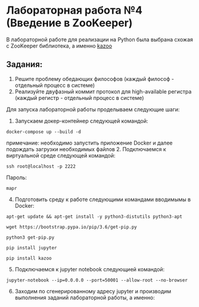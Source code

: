 # Лабораторная работа №4 (Введение в ZooKeeper)
В лабораторной работе для реализации на Python была выбрана схожая с ZooKeeper библиотека, а именно [kazoo](https://kazoo.readthedocs.io/en/latest/)
## Задания: 
1. Решите проблему обедающих философов (каждый философ - отдельный процесс в системе)
2. Реализуйте двуфазный коммит протокол для high-available регистра (каждый регистр - отдельный процесс в системе)

Для запуска лабораторной работы проделываем следующие шаги:
1. Запускаем докер-контейнер следующей командой:
```
docker-compose up --build -d
```
примечание: необходимо запустить приложение Docker и далее подождать загрузки необходимых файлов
2. Подключаемся к виртуальной среде следующей командой:
```
ssh root@localhost -p 2222
```
Пароль:
```
mapr
```
4. Подготовить среду к работе следующими командами вводимымы в Docker:

```
apt-get update && apt-get install -y python3-distutils python3-apt
```
```
wget https://bootstrap.pypa.io/pip/3.6/get-pip.py
```
```
python3 get-pip.py
```
```
pip install jupyter
```
```
pip install kazoo
```
5. Подключаемся к jupyter notebook следующией командой:
```
jupyter-notebook --ip=0.0.0.0 --port=50001 --allow-root --no-browser
```
6. Заходим по сгенерированному адресу jupyter и производим выполнения заданий лабораторной работы, а именно:</br>
